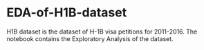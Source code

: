 # EDA-of-H1B-dataset
H1B dataset is the dataset of H-1B visa petitions for 2011-2016. The notebook contains the Exploratory Analysis of the dataset.
